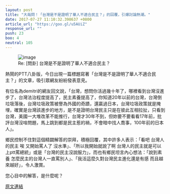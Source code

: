 ```yaml
---
layout: post
title: "大哉問！「台灣是不是證明了華人不適合民主？」的回覆，引爆討論熱潮。"
date: 2017-07-27 11:10:32.398637 +0800
article_url: "https://goo.gl/u5AUiZ"
response_url: ""
push: 23
boo: 4
neutral: 105
---
```


<figure>
<img src="https://media.globalcitizen.org/thumbnails/ff/2c/ff2c728e-82f0-4d59-bc95-ee6032724e2f/taiwans_musical_garbage_trucks.jpg__1500x670_q85_crop_subsampling-2.jpg" alt="image">
<figcaption>
Re: [問卦] 台灣是不是證明了華人不適合民主？
</figcaption>
</figure>

熱鬧的PTT八卦版，今日出現一篇標題寫著「台灣是不是證明了華人不適合民主？」的文章，吸引眾網友紛紛發表意見。

有位名為demitri的網友回文說，「台灣，想問你活過幾十年了，哪裡看到台灣沒進步了，台灣法治程度提高了，民主素養提高了，你知道20年以前的台灣，台灣倒垃圾落後，台灣垃圾政策被譽為外國的奇蹟，還贏過日本，台灣垃圾政策就是掩埋，確實是台灣該進步的地方，是不是證明台灣民主只是在彼此互相拉扯，只看到台灣，美國一大堆改革不能推行，台灣才30年不到，但妳要不要看看17年前，批評台灣沒啥問題，馬上跳到都是民主惹的禍，不會暗中找人喬事，100年前的日本人」。

鄉民控制不住對這個精闢解答的崇拜，積極回覆，其中許多人表示：「看吧 台灣人的民主  唉  又開始罵人了  沒水準」、「所以我開始就說了啊 台灣人的民主就是可以上ptt罵總統」或是「台灣的民主沒說服力」，而也有鄉民坦言內心想法：「說到素養 怎麼民主的台灣人一直罵別人」、「我活這麼久對台灣民主進化還是有感  而且越來越好」，令人激賞。

您心目中的解答，是什麼呢？

<a href = "https://www.ptt.cc/bbs/Gossiping/M.1501058205.A.C7B.html">原文連結</a>

